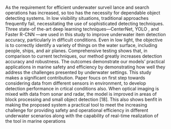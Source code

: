 As the requirement for efficient underwater surveil lance and search operations has increased, so too has the necessity for dependable object detecting systems. In low visibility situations, traditional approaches frequently fail, necessitating the use of sophisticated detecting techniques. Three state-of the-art deep learning techniques—CenterNet, YOLO , and Faster R-CNN —are used in this study to improve underwater item detection accuracy, particularly in difficult conditions. Even in low light, the objective is to correctly identify a variety of things on the water surface, including people, ships, and air planes. Comprehensive testing shows that, in comparison to current techniques, our method greatly increases detection accuracy and robustness. The outcomes demonstrate our models’ practical applications in marine safety and efficiency by demonstrating how well they address the challenges presented by underwater settings. This study makes a significant contribution. Paper foucs on first step towards considering data from different sensors in environment, to develop detection performance in crtical conditions also. When optical imaging is mixed with data from sonar and radar, the model is improved in areas of block processing and small object detection [18]. This also shows benfit in making the proposed system a practical tool to meet the increasing challenge for providing safety and operational efficiency in different underwater scenarios along with the capability of real-time realization of the tool in marine operations 
